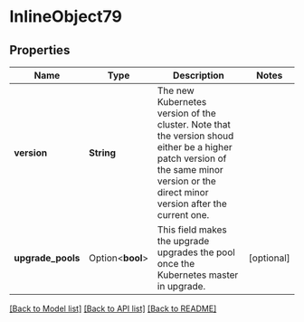 # InlineObject79

## Properties

Name | Type | Description | Notes
------------ | ------------- | ------------- | -------------
**version** | **String** | The new Kubernetes version of the cluster. Note that the version shoud either be a higher patch version of the same minor version or the direct minor version after the current one. | 
**upgrade_pools** | Option<**bool**> | This field makes the upgrade upgrades the pool once the Kubernetes master in upgrade. | [optional]

[[Back to Model list]](../README.md#documentation-for-models) [[Back to API list]](../README.md#documentation-for-api-endpoints) [[Back to README]](../README.md)


